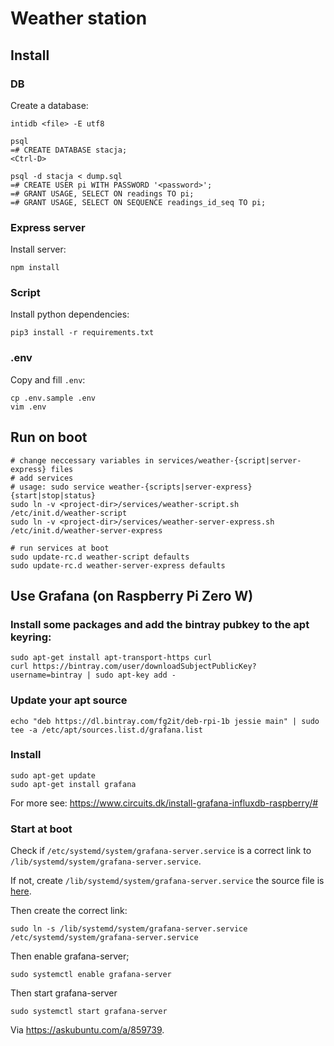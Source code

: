 # Weather station

## Install
### DB
Create a database:
```
intidb <file> -E utf8

psql
=# CREATE DATABASE stacja;
<Ctrl-D>

psql -d stacja < dump.sql
=# CREATE USER pi WITH PASSWORD '<password>';
=# GRANT USAGE, SELECT ON readings TO pi;
=# GRANT USAGE, SELECT ON SEQUENCE readings_id_seq TO pi;
```

### Express server
Install server:
```
npm install
```

### Script
Install python dependencies:
```
pip3 install -r requirements.txt
```

### .env
Copy and fill `.env`:
```
cp .env.sample .env
vim .env
```

## Run on boot
```
# change neccessary variables in services/weather-{script|server-express} files
# add services
# usage: sudo service weather-{scripts|server-express} {start|stop|status}
sudo ln -v <project-dir>/services/weather-script.sh /etc/init.d/weather-script
sudo ln -v <project-dir>/services/weather-server-express.sh /etc/init.d/weather-server-express

# run services at boot
sudo update-rc.d weather-script defaults
sudo update-rc.d weather-server-express defaults
```

## Use Grafana (on Raspberry Pi Zero W)
### Install some packages and add the bintray pubkey to the apt keyring:
```
sudo apt-get install apt-transport-https curl
curl https://bintray.com/user/downloadSubjectPublicKey?username=bintray | sudo apt-key add -
```

### Update your apt source
```
echo "deb https://dl.bintray.com/fg2it/deb-rpi-1b jessie main" | sudo tee -a /etc/apt/sources.list.d/grafana.list
```

### Install
```
sudo apt-get update
sudo apt-get install grafana
```

For more see: https://www.circuits.dk/install-grafana-influxdb-raspberry/#

### Start at boot
Check if `/etc/systemd/system/grafana-server.service` is a correct link to `/lib/systemd/system/grafana-server.service`.

If not, create `/lib/systemd/system/grafana-server.service` the source file is [here](https://github.com/grafana/grafana/blob/master/packaging/deb/systemd/grafana-server.service).

Then create the correct link:
```
sudo ln -s /lib/systemd/system/grafana-server.service /etc/systemd/system/grafana-server.service
```

Then enable grafana-server;
```
sudo systemctl enable grafana-server
```

Then start grafana-server
```
sudo systemctl start grafana-server
```

Via https://askubuntu.com/a/859739.

